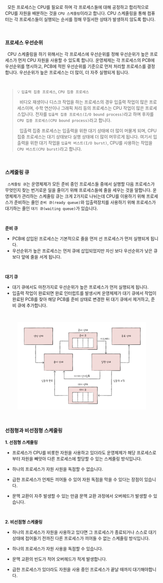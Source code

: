 &nbsp;&nbsp;모든 프로세스는 CPU를 필요로 하며 각 프로세스들에 대해 공정하고 합리적으로 CPU를 자원을 배분하는 것을 `CPU 스케줄링`이라고 합니다. CPU 스케줄링을 통해 컴퓨터는 각 프로세스들이 실행되는 순서를 정해 무질서한 상태가 발생하지 않도록 합니다.

<br>

### 프로세스 우선순위

&nbsp;&nbsp;CPU 스케줄링을 하기 위해서는 각 프로세스에 우선순위를 정해 우선순위가 높은 프로세스가 먼저 CPU 자원을 사용할 수 있도록 합니다. 운영체제는 각 프로세스의 PCB에 우선순위를 명시하고, PCB에 적힌 우선순위를 기준으로 먼저 처리할 프로세스를 결정합니다. 우선순위가 높은 프로세스는 더 많이, 더 자주 실행되게 됩니다.

<br>

> 💡 `입출력 집중 프로세스`, `CPU 집중 프로세스`
>
> &nbsp;&nbsp;비디오 재생이나 디스크 작업을 하는 프로세스의 경우 입출력 작업이 많은 프로세스이며, 수학 연산이나 그래픽 처리 등의 프로세스는 CPU 작업이 많은 프로세스입니다. 전자를 `입출력 집중 프로세스(I/O bound process)`라고 하며 후자를 `CPU 집중 프로세스(CPU bound process)`라고 합니다.
>
> &nbsp;&nbsp;입출력 집중 프로세스는 입출력을 위한 대기 상태에 더 많이 머물게 되며, CPU 집중 프로세스는 대기 상태보다 실행 상태에 더 많이 머무르게 됩니다. 여기서 입출력을 위한 대기 작업을 `입출력 버스트(I/O burst)`, CPU를 사용하는 작업을 `CPU 버스트(CPU burst)`라고 합니다.

<br>

### 스케줄링 큐

&nbsp;&nbsp;`스케줄링 큐`는 운영체제가 모든 준비 중인 프로세스들 중에서 실행할 다음 프로세스가 무엇인지 찾는 번거로운 일을 줄이기 위해 프로세스들에 줄을 세우는 것을 말합니다. 운영체제가 관리하는 스케줄링 큐는 크게 2가지로 나뉘는데 CPU를 이용하기 위해 프로세스가 준비하는 줄인 `준비 큐(ready queue)`와 입출력장치를 사용하기 위해 프로세스가 대기하는 줄인 `대기 큐(waiting queue)`가 있습니다.

<br>

**준비 큐**

- PCB에 삽입된 프로세스는 기본적으로 줄을 먼저 선 프로세스가 먼저 실행되게 됩니다.
- 우선순위가 높은 프로세스는 먼저 큐에 삽입되었지만 자신 보다 우선순위가 낮은 큐보다 앞에 줄을 서게 됩니다.

<br>

**대기 큐**

- 대기 큐에서도 마찬가지로 우선순위가 높은 프로세스가 먼저 실행되게 됩니다.
- 입출력 작업이 완료되면 완료 인터럽트를 발생시켜 운영체제가 대기 큐에서 작업이 완료된 PCB를 찾아 해당 PCB를 준비 상태로 변경한 뒤 대기 큐에서 제거하고, 준비 큐에 추가합니다.

<br>

<figure align="center">
  <img src="../images/프로세스상태다이어그램2.png" style="width: 600px" />
</figure>

<br>

### 선점형과 비선점형 스케줄링

**1. 선점형 스케줄링**

- 프로세스가 CPU를 비롯한 자원을 사용하고 있더라도 운영체제가 해당 프로세스로부터 자원을 빼앗아 다른 프로세스에 할당할 수 있는 스케줄링 방식입니다.

- 하나의 프로세스가 자원 사원을 독점할 수 없습니다.

- 급한 프로세스가 언제든 끼어들 수 있어 자원 독점을 막을 수 있다는 장점이 있습니다.

- 문맥 교환이 자주 발생할 수 있는 만큼 문맥 교환 과정에서 오버헤드가 발생할 수 있습니다.

<br>

**2. 비선점형 스케줄링**

- 하나의 프로세스가 자원을 사용하고 있다면 그 프로세스가 종료되거나 스스로 대기 상태에 접어들기 전까진 다른 프로세스가 끼어들 수 없는 스케줄링 방식입니다.

- 하나의 프로세스가 자원 사용을 독점할 수 있습니다.

- 문맥 교환의 빈도가 적어 오버헤드가 적게 발생합니다.

- 급한 프로세스가 있더라도 자원을 사용 중인 프로세스가 끝날 때까지 대기해야합니다.

<br>
